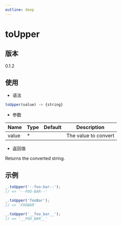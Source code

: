 ```yaml
---
outline: deep
---
```


# toUpper

## 版本

0.1.2

## 使用

- 语法

```js
toUpper(value) -> {string}
```

- 参数

| Name    | Type  | Default | Description                |
|---------|-------|---------|----------------------------|
| value   | *     |         | The value to convert       |

- 返回值

Returns the converted string.

## 示例

```js
_.toUpper('--foo-bar--');
// => '--FOO-BAR--'

_.toUpper('fooBar');
// => 'FOOBAR'

_.toUpper('__foo_bar__');
// => '__FOO_BAR__'
```

